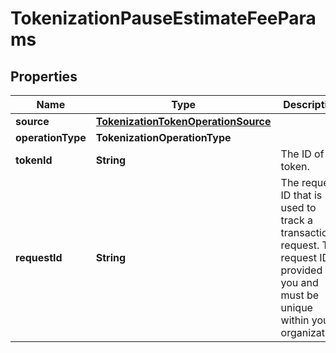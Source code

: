 

# TokenizationPauseEstimateFeeParams


## Properties

| Name | Type | Description | Notes |
|------------ | ------------- | ------------- | -------------|
|**source** | [**TokenizationTokenOperationSource**](TokenizationTokenOperationSource.md) |  |  |
|**operationType** | **TokenizationOperationType** |  |  |
|**tokenId** | **String** | The ID of the token. |  |
|**requestId** | **String** | The request ID that is used to track a transaction request. The request ID is provided by you and must be unique within your organization. |  [optional] |



